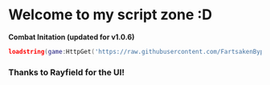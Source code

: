 # Welcome to my script zone :D
**Combat Initation (updated for v1.0.6)**
```lua
loadstring(game:HttpGet('https://raw.githubusercontent.com/FartsakenBypasser/BypassedScriptZone/main/combatinitiation.lua'))()
```
### Thanks to Rayfield for the UI!

